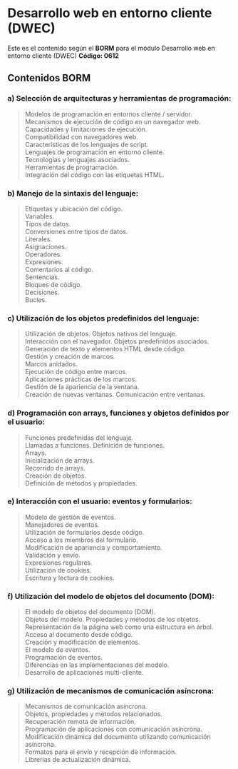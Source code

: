 # Desarrollo web en entorno cliente (DWEC)

Este es el contenido según el **BORM** para el módulo Desarrollo web en entorno cliente (DWEC) **Código: 0612**
## Contenidos BORM ##


### a) Selección de arquitecturas y herramientas de programación:
>Modelos de programación en entornos cliente / servidor.<br>
Mecanismos de ejecución de código en un navegador web.<br>
Capacidades y limitaciones de ejecución.<br>
Compatibilidad con navegadores web.<br>
Características de los lenguajes de script.<br>
Lenguajes de programación en entorno cliente.<br>
Tecnologías y lenguajes asociados.<br>
Herramientas de programación.<br>
Integración del código con las etiquetas HTML.<br>

### b) Manejo de la sintaxis del lenguaje:
>Etiquetas y ubicación del código.<br>
Variables.<br>
Tipos de datos.<br>
Conversiones entre tipos de datos.<br>
Literales.<br>
Asignaciones.<br>
Operadores.<br>
Expresiones.<br>
Comentarios al código.<br>
Sentencias.<br>
Bloques de código.<br>
Decisiones.<br>
Bucles.<br>

### c) Utilización de los objetos predefinidos del lenguaje:
>Utilización de objetos. Objetos nativos del lenguaje.<br>
Interacción con el navegador. Objetos predefinidos asociados.<br>
Generación de texto y elementos HTML desde código.<br>
Gestión y creación de marcos.<br>
Marcos anidados. <br>
Ejecución de código entre marcos.<br>
Aplicaciones prácticas de los marcos.<br>
Gestión de la apariencia de la ventana.<br>
Creación de nuevas ventanas. Comunicación entre ventanas.<br>

### d) Programación con arrays, funciones y objetos definidos por el usuario:
>Funciones predefinidas del lenguaje.<br>
Llamadas a funciones. Definición de funciones.<br>
Arrays.<br>
Inicialización de arrays.<br>
Recorrido de arrays.<br>
Creación de objetos.<br>
Definición de métodos y propiedades.<br>

### e) Interacción con el usuario: eventos y formularios:
>Modelo de gestión de eventos.<br>
Manejadores de eventos.<br>
Utilización de formularios desde código.<br>
Acceso a los miembros del formulario.<br>
Modificación de apariencia y comportamiento.<br>
Validación y envío.<br>
Expresiones regulares.<br>
Utilización de cookies.<br>
Escritura y lectura de cookies.<br>

### f) Utilización del modelo de objetos del documento (DOM):
>El modelo de objetos del documento (DOM).<br>
Objetos del modelo. Propiedades y métodos de los objetos.<br>
Representación de la página web como una estructura en árbol.<br>
Acceso al documento desde código.<br>
Creación y modificación de elementos.<br>
El modelo de eventos.<br>
Programación de eventos.<br>
Diferencias en las implementaciones del modelo.<br>
Desarrollo de aplicaciones multi-cliente.<br>

### g) Utilización de mecanismos de comunicación asíncrona:
>Mecanismos de comunicación asíncrona.<br>
Objetos, propiedades y métodos relacionados.<br>
Recuperación remota de información.<br>
Programación de aplicaciones con comunicación asíncrona.<br>
Modificación dinámica del documento utilizando comunicación asíncrona.<br>
Formatos para el envío y recepción de información.<br>
Librerías de actualización dinámica.<br>

